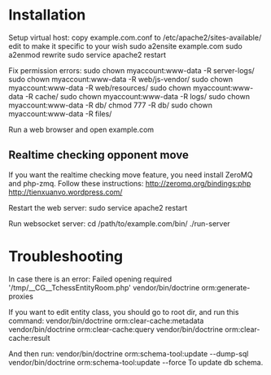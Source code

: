 Installation
=============
Setup virtual host:
copy example.com.conf to /etc/apache2/sites-available/
edit to make it specific to your wish
sudo a2ensite example.com
sudo a2enmod rewrite
sudo service apache2 restart

Fix permission errors:
sudo chown myaccount:www-data -R server-logs/
sudo chown myaccount:www-data -R web/js-vendor/
sudo chown myaccount:www-data -R web/resources/
sudo chown myaccount:www-data -R cache/
sudo chown myaccount:www-data -R logs/
sudo chown myaccount:www-data -R db/
chmod 777 -R db/
sudo chown myaccount:www-data -R files/

Run a web browser and open example.com

Realtime checking opponent move
-------------
If you want the realtime checking move feature, you need install ZeroMQ and
php-zmq.
Follow these instructions:
http://zeromq.org/bindings:php
http://tienxuanvo.wordpress.com/

Restart the web server:
sudo service apache2 restart

Run websocket server:
cd /path/to/example.com/bin/
./run-server

Troubleshooting
=============
In case there is an error: Failed opening required '/tmp/__CG__TchessEntityRoom.php'
vendor/bin/doctrine orm:generate-proxies

If you want to edit entity class, you should go to root dir, and run this command:
vendor/bin/doctrine orm:clear-cache:metadata
vendor/bin/doctrine orm:clear-cache:query
vendor/bin/doctrine orm:clear-cache:result

And then run:
vendor/bin/doctrine orm:schema-tool:update --dump-sql
vendor/bin/doctrine orm:schema-tool:update --force
To update db schema.
